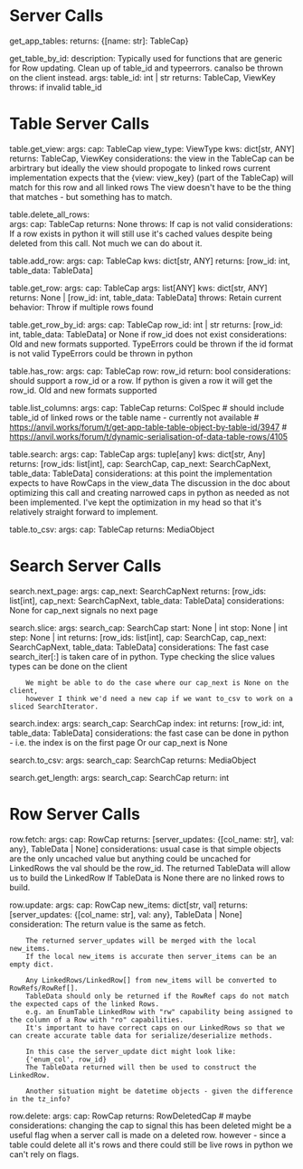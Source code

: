 Server Calls
============
get_app_tables:
    returns:
        {[name: str]: TableCap}

get_table_by_id:
    description:
        Typically used for functions that are generic for Row updating.
        Clean up of table_id and typeerrors. canalso be thrown on the client instead.
    args:
        table_id: int | str
    returns:
        TableCap, ViewKey
    throws:
        if invalid table_id




Table Server Calls
==================
table.get_view:
    args:
        cap: TableCap
        view_type: ViewType
        kws: dict[str, ANY]
    returns:
        TableCap, ViewKey
    considerations:
        the view in the TableCap can be arbirtrary
        but ideally the view should propogate to linked rows
        current implementation expects that the {view: view_key} (part of the TableCap)
        will match for this row and all linked rows
        The view doesn't have to be the thing that matches - but something has to match.
        
        
table.delete_all_rows:   
    args:
        cap: TableCap
    returns:
        None
    throws:
        If cap is not valid
    considerations:
        If a row exists in python it will still use it's cached values despite being deleted from this call.
        Not much we can do about it.

table.add_row:
    args:
        cap: TableCap
        kws: dict[str, ANY]
    returns:
        [row_id: int, table_data: TableData]

table.get_row:
    args:
        cap: TableCap
        args: list[ANY]
        kws: dict[str, ANY]
    returns:
        None | [row_id: int, table_data: TableData]
    throws:
        Retain current behavior: Throw if multiple rows found

table.get_row_by_id:
    args:
        cap: TableCap
        row_id: int | str
    returns:
        [row_id: int, table_data: TableData]
        or None if row_id does not exist
    considerations:
        Old and new formats supported.
        TypeErrors could be thrown if the id format is not valid
        TypeErrors could be thrown in python

table.has_row:
    args:
        cap: TableCap
        row: row_id
    return:
        bool
    considerations:
        should support a row_id or a row. If python is given a row it will get the row_id.
        Old and new formats supported

table.list_columns:
    args:
        cap: TableCap
    returns:
        ColSpec 
        # should include table_id of linked rows or the table name - currently not available
        # https://anvil.works/forum/t/get-app-table-table-object-by-table-id/3947
        # https://anvil.works/forum/t/dynamic-serialisation-of-data-table-rows/4105

table.search:
    args:
        cap: TableCap
        args: tuple[any]
        kws: dict[str, Any]
    returns:
        [row_ids: list[int], cap: SearchCap, cap_next: SearchCapNext, table_data: TableData]
    considerations:
        at this point the implementation expects to have RowCaps in the view_data
        The discussion in the doc about optimizing this call and creating narrowed caps in python as needed as not been implemented.
        I've kept the optimization in my head so that it's relatively straight forward to implement.

table.to_csv:
    args:
        cap: TableCap
    returns:
        MediaObject


Search Server Calls
===================
search.next_page:
    args:
        cap_next: SearchCapNext
    returns:
        [row_ids: list[int], cap_next: SearchCapNext, table_data: TableData]
    considerations:
        None for cap_next signals no next page

search.slice:
    args:
        search_cap: SearchCap
        start: None | int
        stop: None | int
        step: None | int
    returns:
        [row_ids: list[int], cap: SearchCap, cap_next: SearchCapNext, table_data: TableData]
    considerations:
        The fast case search_iter[:] is taken care of in python.
        Type checking the slice values types can be done on the client

        We might be able to do the case where our cap_next is None on the client,
        however I think we'd need a new cap if we want to_csv to work on a sliced SearchIterator.

search.index:
    <!-- used for __getitem__ e.g. foo.search()[100] -->
    args:
        search_cap: SearchCap
        index: int
    returns:
        [row_id: int, table_data: TableData]
    considerations:
        the fast case can be done in python - i.e. the index is on the first page
        Or our cap_next is None

search.to_csv:
    args:
        search_cap: SearchCap
    returns:
        MediaObject

search.get_length:
    args:
        search_cap: SearchCap
    return:
        int




Row Server Calls
================
row.fetch:
    args:
        cap: RowCap
    returns:
        [server_updates: {[col_name: str], val: any}, TableData | None]
    considerations:
        usual case is that simple objects are the only uncached value
        but anything could be uncached
        for LinkedRows the val should be the row_id. The returned TableData will allow us to build the LinkedRow 
        If TableData is None there are no linked rows to build.
        
row.update:
    args:
        cap: RowCap
        new_items: dict[str, val]
    returns:
        [server_updates: {[col_name: str], val: any}, TableData | None]
    consideration:
        The return value is the same as fetch.

        The returned server_updates will be merged with the local new_items.
        If the local new_items is accurate then server_items can be an empty dict.

        Any LinkedRows/LinkedRow[] from new_items will be converted to RowRefs/RowRef[].
        TableData should only be returned if the RowRef caps do not match the expected caps of the linked Rows.
        e.g. an EnumTable LinkedRow with "rw" capability being assigned to the column of a Row with "ro" capabilities.
        It's important to have correct caps on our LinkedRows so that we can create accurate table data for serialize/deserialize methods.

        In this case the server_update dict might look like:
        {'enum_col', row_id}
        The TableData returned will then be used to construct the LinkedRow.

        Another situation might be datetime objects - given the difference in the tz_info?

row.delete:
    args:
        cap: RowCap
    returns:
        RowDeletedCap # maybe
    considerations:
        changing the cap to signal this has been deleted might be a useful flag when a server call is made on a deleted row.
        however - since a table could delete all it's rows and there could still be live rows in python we can't rely on flags.        

